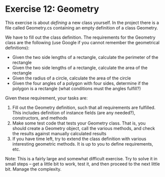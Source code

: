 ﻿# Exercise 12: Geometry

This exercise is about *defining* a new class yourself. In the project there is a file called Geometry.cs 
containing an empty definition of a class Geometry.

We have to fill out the class definition. The requirements for the Geometry class are the following (use 
Google if you cannot remember the geometrical definitions):

- Given the two side lengths of a rectangle, calculate the perimeter of the rectangle
- Given the two side lengths of a rectangle, calculate the area of the rectangle
- Given the radius of a circle, calculate the area of the circle
- Given the four angles of a polygon with four sides, determine if the polygon is a rectangle 
  (what conditions must the angles fulfill?)

Given these requirement, your tasks are:

1. Fill out the Geometry definition, such that all requirements are fulfilled. This includes 
   definition of instance fields (are any needed?), constructors, and methods
2. Make some test code that tests your Geometry class. That is, you should create a Geometry 
   object, call the various methods, and check the results against manually calculated results
3. If you have time left, try to extend the class definition with various interesting geometric 
   methods. It is up to you to define requirements, etc.

Note: This is a fairly large and somewhat difficult exercise. Try to solve it in small steps – get 
a little bit to work, test it, and then proceed to the next little bit. Manage the complexity.